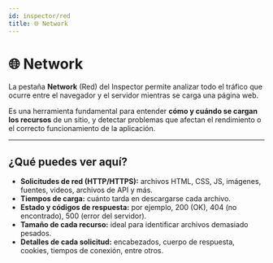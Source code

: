 ```yaml
---
id: inspector/red
title: 🌐 Network
---
```


# 🌐  Network

La pestaña **Network** (Red) del Inspector permite analizar todo el tráfico que ocurre entre el navegador y el servidor mientras se carga una página web.

Es una herramienta fundamental para entender **cómo y cuándo se cargan los recursos** de un sitio, y detectar problemas que afectan el rendimiento o el correcto funcionamiento de la aplicación.

---

##  ¿Qué puedes ver aquí?

- **Solicitudes de red (HTTP/HTTPS):** archivos HTML, CSS, JS, imágenes, fuentes, videos, archivos de API y más.
- **Tiempos de carga:** cuánto tarda en descargarse cada archivo.
- **Estado y códigos de respuesta:** por ejemplo, 200 (OK), 404 (no encontrado), 500 (error del servidor).
- **Tamaño de cada recurso:** ideal para identificar archivos demasiado pesados.
- **Detalles de cada solicitud:** encabezados, cuerpo de respuesta, cookies, tiempos de conexión, entre otros.




